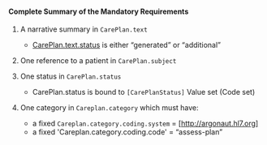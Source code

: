 #### Complete Summary of the Mandatory Requirements

1.  A narrative summary in `CarePlan.text`
    -   [CarePlan.text.status] is either “generated” or “additional”

1.  One reference to a patient in `CarePlan.subject`
1.  One status in `CarePlan.status`
    -   CarePlan.status is bound to `[CarePlanStatus]` Value set (Code set)

1.  One category in `Careplan.category` which must have:
    -   a fixed `Careplan.category.coding.system` = [http://argonaut.hl7.org]
    -   a fixed 'Careplan.category.coding.code' = “assess-plan”



  [CarePlan.text.status]: http://hl7.org/fhir/ValueSet-narrative-status.html
  [CarePlanStatus]: http://hl7.org/fhir/ValueSet-care-plan-status.html
 [http://argonaut.hl7.org]: ValueSet-argo-codesystem.html
